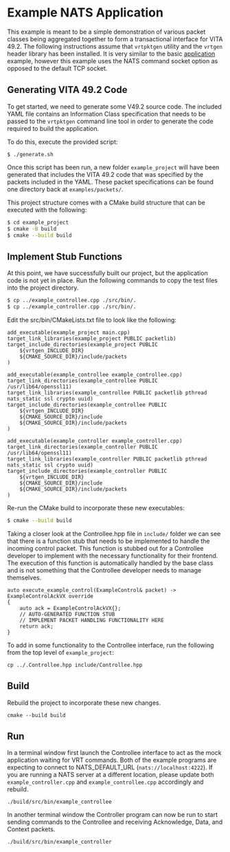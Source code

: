 # Example NATS Application

This example is meant to be a simple demonstration of various packet classes
being aggregated together to form a transactional interface for VITA 49.2. The
following instructions assume that `vrtpktgen` utility and the `vrtgen` header
library has been installed. It is very similar to the basic [application](../app)
example, however this example uses the NATS command socket option
as opposed to the default TCP socket.

## Generating VITA 49.2 Code

To get started, we need to generate some V49.2 source code. The included YAML
file contains an Information Class specification that needs to be passed to the
`vrtpktgen` command line tool in order to generate the code required to build
the application.

To do this, execute the provided script:

```
$ ./generate.sh
```

Once this script has been run, a new folder `example_project` will have been
generated that includes the VITA 49.2 code that was specified by the packets
included in the YAML. These packet specifications can be found one directory
back at `examples/packets/`.

This project structure comes with a CMake build structure that can be executed
with the following:

```sh
$ cd example_project
$ cmake -B build
$ cmake --build build
```

## Implement Stub Functions

At this point, we have successfully built our project, but the application code
is not yet in place. Run the following commands to copy the test files into the
project directory.

```sh
$ cp ../example_controllee.cpp ./src/bin/.
$ cp ../example_controller.cpp ./src/bin/.
```

Edit the src/bin/CMakeLists.txt file to look like the following:

```
add_executable(example_project main.cpp)
target_link_libraries(example_project PUBLIC packetlib)
target_include_directories(example_project PUBLIC
    ${vrtgen_INCLUDE_DIR}
    ${CMAKE_SOURCE_DIR}/include/packets
)

add_executable(example_controllee example_controllee.cpp)
target_link_directories(example_controllee PUBLIC /usr/lib64/openssl11)
target_link_libraries(example_controllee PUBLIC packetlib pthread nats_static ssl crypto uuid)
target_include_directories(example_controllee PUBLIC
    ${vrtgen_INCLUDE_DIR}
    ${CMAKE_SOURCE_DIR}/include
    ${CMAKE_SOURCE_DIR}/include/packets
)

add_executable(example_controller example_controller.cpp)
target_link_directories(example_controller PUBLIC /usr/lib64/openssl11)
target_link_libraries(example_controller PUBLIC packetlib pthread nats_static ssl crypto uuid)
target_include_directories(example_controller PUBLIC
    ${vrtgen_INCLUDE_DIR}
    ${CMAKE_SOURCE_DIR}/include
    ${CMAKE_SOURCE_DIR}/include/packets
)
```

Re-run the CMake build to incorporate these new executables:

```sh
$ cmake --build build
```

Taking a closer look at the Controllee.hpp file in `include/` folder we can see
that there is a function stub that needs to be implemented to handle the
incoming control packet. This function is stubbed out for a Controllee
developer to implement with the necessary functionality for their frontend. The
execution of this function is automatically handled by the base class and is
not something that the Controllee developer needs to manage themselves.

```
auto execute_example_control(ExampleControl& packet) -> ExampleControlAckVX override
{
    auto ack = ExampleControlAckVX{};
    // AUTO-GENERATED FUNCTION STUB
    // IMPLEMENT PACKET HANDLING FUNCTIONALITY HERE
    return ack;
}
```

To add in some functionality to the Controllee interface, run the following
from the top level of `example_project`:

```
cp ../.Controllee.hpp include/Controllee.hpp
```

## Build

Rebuild the project to incorporate these new changes.

```
cmake --build build
```

## Run

In a terminal window first launch the Controllee interface to act as the mock
application waiting for VRT commands. Both of the example programs are
expecting to connect to NATS_DEFAULT_URL (`nats://localhost:4222`). If you are
running a NATS server at a different location, please update both
`example_controller.cpp` and `example_controllee.cpp` accordingly and rebuild.

```
./build/src/bin/example_controllee
```

In another terminal window the Controller program can now be run to start
sending commands to the Controllee and receiving Acknowledge, Data, and Context
packets.

```
./build/src/bin/example_controller
```